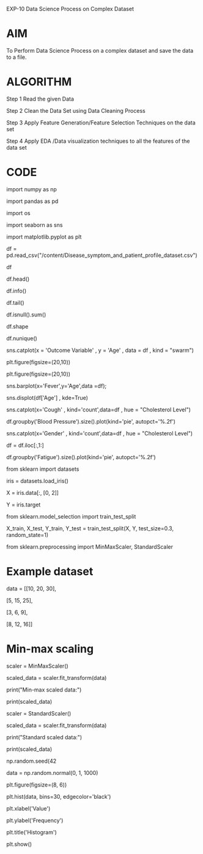 EXP-10 Data Science Process on Complex Dataset
# AIM

To Perform Data Science Process on a complex dataset and save the data to a file.

# ALGORITHM
Step 1 Read the given Data

Step 2 Clean the Data Set using Data Cleaning Process

Step 3 Apply Feature Generation/Feature Selection Techniques on the data set

Step 4 Apply EDA /Data visualization techniques to all the features of the data set

# CODE
import numpy as np

import pandas as pd

import os

import seaborn as sns

import matplotlib.pyplot as plt

df = pd.read_csv("/content/Disease_symptom_and_patient_profile_dataset.csv")

df

df.head()

df.info()

df.tail()

df.isnull().sum()

df.shape

df.nunique()

sns.catplot(x = 'Outcome Variable' , y = 'Age' , data = df , kind = "swarm")

plt.figure(figsize=(20,10))

plt.figure(figsize=(20,10))

sns.barplot(x='Fever',y='Age',data =df);

sns.displot(df['Age'] , kde=True)

sns.catplot(x='Cough' , kind='count',data=df , hue = "Cholesterol Level")

df.groupby('Blood Pressure').size().plot(kind='pie', autopct='%.2f')

sns.catplot(x='Gender' , kind='count',data=df , hue = "Cholesterol Level")

df = df.iloc[:,1:]

df.groupby('Fatigue').size().plot(kind='pie', autopct='%.2f')

from sklearn import datasets

iris = datasets.load_iris()

X = iris.data[:, [0, 2]]

Y = iris.target

from sklearn.model_selection import train_test_split

X_train, X_test, Y_train, Y_test = train_test_split(X, Y, test_size=0.3, random_state=1)

from sklearn.preprocessing import MinMaxScaler, StandardScaler

# Example dataset
data = [[10, 20, 30],

[5, 15, 25],

[3, 6, 9],


[8, 12, 16]]
# Min-max scaling
scaler = MinMaxScaler()

scaled_data = scaler.fit_transform(data)

print("Min-max scaled data:")

print(scaled_data)

scaler = StandardScaler()

scaled_data = scaler.fit_transform(data)

print("Standard scaled data:")

print(scaled_data)

np.random.seed(42

data = np.random.normal(0, 1, 1000)

plt.figure(figsize=(8, 6))

plt.hist(data, bins=30, edgecolor='black')

plt.xlabel('Value')

plt.ylabel('Frequency')

plt.title('Histogram')

plt.show()
